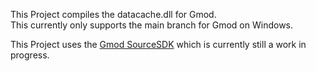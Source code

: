 This Project compiles the datacache.dll for Gmod.  
This currently only supports the main branch for Gmod on Windows.  

This Project uses the [Gmod SourceSDK](https://github.com/RaphaelIT7/sourcesdk-gmod) which is currently still a work in progress.
